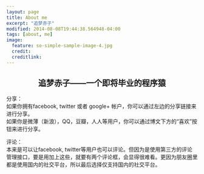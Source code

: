 ```yaml
---
layout: page
title: About me
excerpt: "追梦赤子"
modified: 2014-08-08T19:44:38.564948-04:00
tags: [about, me]
image:
  feature: so-simple-sample-image-4.jpg
  credit:
  creditlink:
---
```


## <center>追梦赤子——一个即将毕业的程序猿</center>




分享：  
如果你拥有facebook, twitter 或者 google+ 帐户，你可以通过左边的分享链接来进行分享。  
如果你是微薄（新浪），QQ，豆瓣，人人等用户，你可以通过博文下方的“喜欢”按钮来进行分享。  

评论：  
本来是可以让facebook, twitter等用户也可以评论。但因为是使用第三方的评论管理接口，要是用加上这些，就要有两个评论框，会显得很难看。更因为朋友圈里都是使用国内的社交平台，所以最后选择仅支持国内的社交平台。

